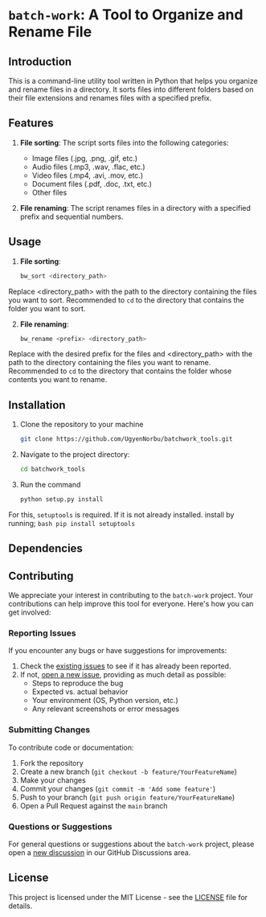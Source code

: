 # `batch-work`: A Tool to Organize and Rename File

## Introduction
This is a command-line utility tool written in Python that helps you organize and rename files in a directory. It sorts files into different folders based on their file extensions and renames files with a specified prefix.

## Features

1. **File sorting**: The script sorts files into the following categories:
   - Image files (.jpg, .png, .gif, etc.)
   - Audio files (.mp3, .wav, .flac, etc.)
   - Video files (.mp4, .avi, .mov, etc.)
   - Document files (.pdf, .doc, .txt, etc.)
   - Other files

2. **File renaming**: The script renames files in a directory with a specified prefix and sequential numbers.


## Usage

1. **File sorting**:
   ```bash
   bw_sort <directory_path>
   ```

Replace <directory_path> with the path to the directory containing the files you want to sort. Recommended to `cd` to the directory that contains the folder you want to sort.

2. **File renaming**:
    ```bash
    bw_rename <prefix> <directory_path>
    ```

Replace <prefix> with the desired prefix for the files and <directory_path> with the path to the directory containing the files you want to rename. 
Recommended to `cd` to the directory that contains the folder whose contents you want to rename.

## Installation
1. Clone the repository to your machine
    ```bash
    git clone https://github.com/UgyenNorbu/batchwork_tools.git
    ```

2. Navigate to the project directory:
    ```bash
    cd batchwork_tools
    ```

3. Run the command
    ```bash
    python setup.py install
    ```

For this, `setuptools` is required. If it is not already installed. install by running;
    ```bash
    pip install setuptools
    ```

## Dependencies

## Contributing
We appreciate your interest in contributing to the `batch-work` project. Your contributions can help improve this tool for everyone. Here's how you can get involved:

### Reporting Issues

If you encounter any bugs or have suggestions for improvements:

1. Check the [existing issues](https://github.com/UgyenNorbu/batch-work/issues) to see if it has already been reported.
2. If not, [open a new issue](https://github.com/UgyenNorbu/batch-work/issues/new), providing as much detail as possible:
   - Steps to reproduce the bug
   - Expected vs. actual behavior
   - Your environment (OS, Python version, etc.)
   - Any relevant screenshots or error messages

### Submitting Changes

To contribute code or documentation:

1. Fork the repository
2. Create a new branch (`git checkout -b feature/YourFeatureName`)
3. Make your changes
4. Commit your changes (`git commit -m 'Add some feature'`)
5. Push to your branch (`git push origin feature/YourFeatureName`)
6. Open a Pull Request against the `main` branch

### Questions or Suggestions

For general questions or suggestions about the `batch-work` project, please open a [new discussion](https://github.com/UgyenNorbu/batch-work/discussions) in our GitHub Discussions area.

## License

This project is licensed under the MIT License - see the [LICENSE](LICENSE) file for details.
